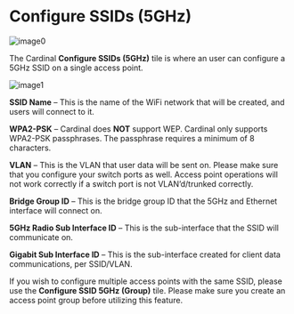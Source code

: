 Configure SSIDs (5GHz)
======================

![image0](http://cardinal.mcclunetechnologies.net/wp-content/uploads/2017/10/img_59f7e1e401ae5.png)

The Cardinal **Configure SSIDs (5GHz)** tile is where an user can
configure a 5GHz SSID on a single access point.

![image1](http://cardinal.mcclunetechnologies.net/wp-content/uploads/2017/10/img_59f7e1a09ee2a.png)

**SSID Name** – This is the name of the WiFi network that will be
created, and users will connect to it.

**WPA2-PSK** – Cardinal does **NOT** support WEP. Cardinal only supports
WPA2-PSK passphrases. The passphrase requires a minimum of 8 characters.

**VLAN** – This is the VLAN that user data will be sent on. Please make
sure that you configure your switch ports as well. Access point
operations will not work correctly if a switch port is not
VLAN’d/trunked correctly.

**Bridge Group ID** – This is the bridge group ID that the 5GHz and
Ethernet interface will connect on.

**5GHz Radio Sub Interface ID** – This is the sub-interface that the
SSID will communicate on.

**Gigabit Sub Interface ID** – This is the sub-interface created for
client data communications, per SSID/VLAN.

If you wish to configure multiple access points with the same SSID,
please use the **Configure SSID 5GHz (Group)** tile. Please make sure
you create an access point group before utilizing this feature.
